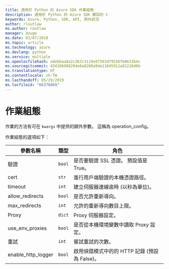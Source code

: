 ```yaml
---
title: 適用於 Python 的 Azure SDK 作業組態
description: 適用於 Python 的 Azure SDK 擲回的 C
keywords: Azure, Python, SDK, API, 例外狀況
author: rloutlaw
ms.author: routlaw
manager: douge
ms.date: 03/07/2018
ms.topic: article
ms.technology: azure
ms.devlang: python
ms.service: multiple
ms.openlocfilehash: adeb6aa8a2c363c3119e97503df9536fb0633b4c
ms.sourcegitcommit: 434186988284e0a8268a9de11645912a81226d6b
ms.translationtype: HT
ms.contentlocale: zh-TW
ms.lasthandoff: 05/29/2019
ms.locfileid: "66376869"
---
```

# <a name="operation-config"></a>作業組態 

作業的方法有可在 `kwargs` 中提供的額外參數。 這稱為 operation_config。

作業組態的選項如下：

|參數名稱|類型|角色|
|----------------------|------|---------------|
| 驗證 |`bool`|是否要驗證 SSL 憑證。 預設值是 True。|
|  cert |`str`| 進行用戶端驗證的本機憑證路徑。|
|  timeout |`int`| 建立伺服器連線逾時 (以秒為單位)。|
|  allow_redirects |`bool` | 是否允許重新導向。|
|  max_redirects  |`int`| 允許的重新導向數目上限。|
|  Proxy  |`dict` |Proxy 伺服器設定。|
|  use_env_proxies |`bool` |是否從本機環境變數中讀取 Proxy 設定。|
|  重試  |`int` | 嘗試重試的次數。|
|  enable_http_logger | `bool`| 啟用偵錯模式中的的 HTTP 記錄 (預設為 False)。|
